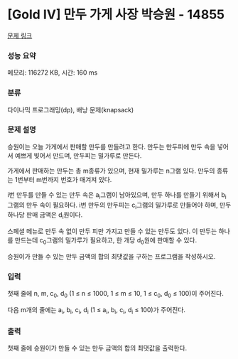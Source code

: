 # [Gold IV] 만두 가게 사장 박승원 - 14855 

[문제 링크](https://www.acmicpc.net/problem/14855) 

### 성능 요약

메모리: 116272 KB, 시간: 160 ms

### 분류

다이나믹 프로그래밍(dp), 배낭 문제(knapsack)

### 문제 설명

<p>승원이는 오늘 가게에서 판매할 만두를 만들려고 한다. 만두는 만두피에 만두 속을 넣어서 예쁘게 빚어서 만드며, 만두피는 밀가루로 만든다.</p>

<p>가게에서 판매하는 만두는 총 m종류가 있으며, 현재 밀가루는 n그램 있다. 만두의 종류는 1번부터 m번까지 번호가 매겨져 있다.</p>

<p>i번 만두를 만들 수 있는 만두 속은 a<sub>i</sub>그램이 남아있으며, 만두 하나를 만들기 위해서 b<sub>i</sub>그램의 만두 속이 필요하다. i번 만두의 만두피는 c<sub>i</sub>그램의 밀가루로 만들어야 하며, 만두 하나당 판매 금액은 d<sub>i</sub>원이다.</p>

<p>스페셜 메뉴로 만두 속 없이 만두 피만 가지고 만들 수 있는 만두도 있다. 이 만두는 하나를 만드는데 c<sub>0</sub>그램의 밀가루가 필요하고, 한 개당 d<sub>0</sub>원에 판매할 수 있다.</p>

<p>승원이가 만들 수 있는 만두 금액의 합의 최댓값을 구하는 프로그램을 작성하시오.</p>

### 입력 

 <p>첫째 줄에 n, m, c<sub>0</sub>, d<sub>0</sub> (1 ≤ n ≤ 1000, 1 ≤ m ≤ 10, 1 ≤ c<sub>0</sub>, d<sub>0</sub> ≤ 100)이 주어진다.</p>

<p>다음 m개의 줄에는 a<sub>i</sub>, b<sub>i</sub>, c<sub>i</sub>, d<sub>i</sub> (1 ≤ a<sub>i</sub>, b<sub>i</sub>, c<sub>i</sub>, d<sub>i</sub> ≤ 100)가 주어진다.</p>

### 출력 

 <p>첫째 줄에 승원이가 만들 수 있는 만두 금액의 합의 최댓값을 출력한다.</p>


